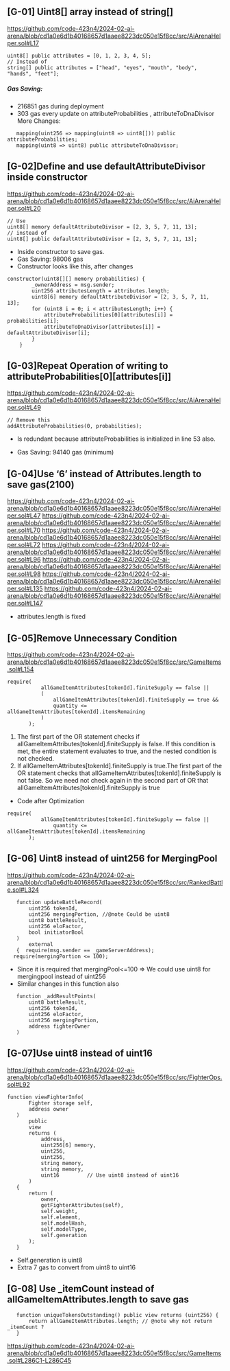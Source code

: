 	
## [G-01] Uint8[] array instead of string[]
https://github.com/code-423n4/2024-02-ai-arena/blob/cd1a0e6d1b40168657d1aaee8223dc050e15f8cc/src/AiArenaHelper.sol#L17 
```
uint8[] public attributes = [0, 1, 2, 3, 4, 5];
// Instead of
string[] public attributes = ["head", "eyes", "mouth", "body", "hands", "feet"];
```
##### Gas Saving:
* 216851 gas during deployment
* 303 gas every update on attributeProbabilities , attributeToDnaDivisor
More Changes:
```
   mapping(uint256 => mapping(uint8 => uint8[])) public attributeProbabilities;
   mapping(uint8 => uint8) public attributeToDnaDivisor;
```

## [G-02]Define and use defaultAttributeDivisor inside constructor
https://github.com/code-423n4/2024-02-ai-arena/blob/cd1a0e6d1b40168657d1aaee8223dc050e15f8cc/src/AiArenaHelper.sol#L20 
```
// Use 
uint8[] memory defaultAttributeDivisor = [2, 3, 5, 7, 11, 13]; 
// instead of 
uint8[] public defaultAttributeDivisor = [2, 3, 5, 7, 11, 13];
```
* Inside constructor to save gas.
* Gas Saving: 98006 gas
* Constructor looks like this, after changes
```
constructor(uint8[][] memory probabilities) {
        _ownerAddress = msg.sender;
        uint256 attributesLength = attributes.length; 
        uint8[6] memory defaultAttributeDivisor = [2, 3, 5, 7, 11, 13];     
        for (uint8 i = 0; i < attributesLength; i++) {
            attributeProbabilities[0][attributes[i]] = probabilities[i];
            attributeToDnaDivisor[attributes[i]] = defaultAttributeDivisor[i];
        }
    } 
```

## [G-03]Repeat Operation of writing to attributeProbabilities[0][attributes[i]] 
https://github.com/code-423n4/2024-02-ai-arena/blob/cd1a0e6d1b40168657d1aaee8223dc050e15f8cc/src/AiArenaHelper.sol#L49 
```
// Remove this
addAttributeProbabilities(0, probabilities);
```

* Is redundant because attributeProbabilities is initialized in line 53 also.

* Gas Saving: 94140 gas (minimum)


## [G-04]Use ‘6’ instead of Attributes.length to save gas(2100)

https://github.com/code-423n4/2024-02-ai-arena/blob/cd1a0e6d1b40168657d1aaee8223dc050e15f8cc/src/AiArenaHelper.sol#L47 
https://github.com/code-423n4/2024-02-ai-arena/blob/cd1a0e6d1b40168657d1aaee8223dc050e15f8cc/src/AiArenaHelper.sol#L70 
https://github.com/code-423n4/2024-02-ai-arena/blob/cd1a0e6d1b40168657d1aaee8223dc050e15f8cc/src/AiArenaHelper.sol#L72 
https://github.com/code-423n4/2024-02-ai-arena/blob/cd1a0e6d1b40168657d1aaee8223dc050e15f8cc/src/AiArenaHelper.sol#L96 
https://github.com/code-423n4/2024-02-ai-arena/blob/cd1a0e6d1b40168657d1aaee8223dc050e15f8cc/src/AiArenaHelper.sol#L98 
https://github.com/code-423n4/2024-02-ai-arena/blob/cd1a0e6d1b40168657d1aaee8223dc050e15f8cc/src/AiArenaHelper.sol#L135 
https://github.com/code-423n4/2024-02-ai-arena/blob/cd1a0e6d1b40168657d1aaee8223dc050e15f8cc/src/AiArenaHelper.sol#L147 
* attributes.length is fixed 

## [G-05]Remove Unnecessary Condition
https://github.com/code-423n4/2024-02-ai-arena/blob/cd1a0e6d1b40168657d1aaee8223dc050e15f8cc/src/GameItems.sol#L154 
```
require(
           allGameItemAttributes[tokenId].finiteSupply == false ||  
           (
               allGameItemAttributes[tokenId].finiteSupply == true &&
               quantity <= allGameItemAttributes[tokenId].itemsRemaining
           )
       );
```

1) The first part of the OR statement checks if allGameItemAttributes[tokenId].finiteSupply is false. If this condition is met, the entire statement evaluates to true, and the nested condition is not checked.
2) If allGameItemAttributes[tokenId].finiteSupply is true.The first part of the OR statement checks that allGameItemAttributes[tokenId].finiteSupply is not false. 
So we need not check again in the second part of OR that allGameItemAttributes[tokenId].finiteSupply is true

* Code after Optimization
```
require(
           allGameItemAttributes[tokenId].finiteSupply == false ||  
               quantity <= allGameItemAttributes[tokenId].itemsRemaining
       );
```


## [G-06] Uint8 instead of uint256 for MergingPool
https://github.com/code-423n4/2024-02-ai-arena/blob/cd1a0e6d1b40168657d1aaee8223dc050e15f8cc/src/RankedBattle.sol#L324 
```
   function updateBattleRecord(
       uint256 tokenId,
       uint256 mergingPortion, //@note Could be uint8
       uint8 battleResult,
       uint256 eloFactor,
       bool initiatorBool
   )
       external
   {  require(msg.sender == _gameServerAddress);
  require(mergingPortion <= 100);
```
* Since it is required that mergingPool<=100 => We could use uint8 for mergingpool instead of uint256
* Similar changes in this function also
```
   function _addResultPoints(
       uint8 battleResult,
       uint256 tokenId,
       uint256 eloFactor,
       uint256 mergingPortion,
       address fighterOwner
   )
```

## [G-07]Use uint8 instead of uint16
https://github.com/code-423n4/2024-02-ai-arena/blob/cd1a0e6d1b40168657d1aaee8223dc050e15f8cc/src/FighterOps.sol#L92 
```
function viewFighterInfo(
       Fighter storage self,
       address owner
   )
       public
       view
       returns (
           address,
           uint256[6] memory,
           uint256,
           uint256,
           string memory,
           string memory,
           uint16         // Use uint8 instead of uint16
       )
   {
       return (
           owner,
           getFighterAttributes(self),
           self.weight,
           self.element,
           self.modelHash,
           self.modelType,
           self.generation
       );
   }
```
* Self.generation is uint8
* Extra 7 gas to convert from uint8 to uint16

## [G-08] Use _itemCount instead of allGameItemAttributes.length to save gas
```
   function uniqueTokensOutstanding() public view returns (uint256) {
       return allGameItemAttributes.length; // @note why not return _itemCount ?
   }
```
https://github.com/code-423n4/2024-02-ai-arena/blob/cd1a0e6d1b40168657d1aaee8223dc050e15f8cc/src/GameItems.sol#L286C1-L286C45 
